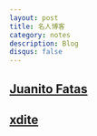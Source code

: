 ```yaml
---
layout: post
title: 名人博客
category: notes
description: Blog
disqus: false
---
```


## [Juanito Fatas](http://lisp.es/about/)
## [xdite](http://blog.xdite.net/)
